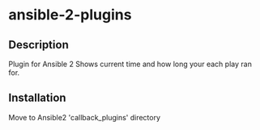 # ansible-2-plugins

## Description
Plugin for Ansible 2
Shows current time and how long your each play ran for.

## Installation
Move to Ansible2 'callback_plugins' directory
